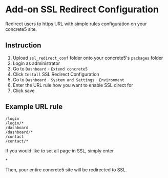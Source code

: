 # Add-on SSL Redirect Configuration

Redirect users to https URL with simple rules configuration on your concrete5 site.

## Instruction

1. Upload `ssl_redirect_conf` folder onto your concrete5's `packages` folder
1. Login as administrator
1. Go to `Dashboard` - `Extend concrete5`
1. Click `Install` SSL Redirect Configuration
1. Go to `Dashboard` - `System and Settings` - `Environment`
1. Enter the URL rule how you want to enable SSL direct for
1. Click save

## Example URL rule

```
/login
/login/*
/dashboard
/dashboard/*
/contact
/contact/*
```

If you would like to set all page in SSL, simply enter

```
*
```

Then, your entire concrete5 site will be redirected to SSL.

